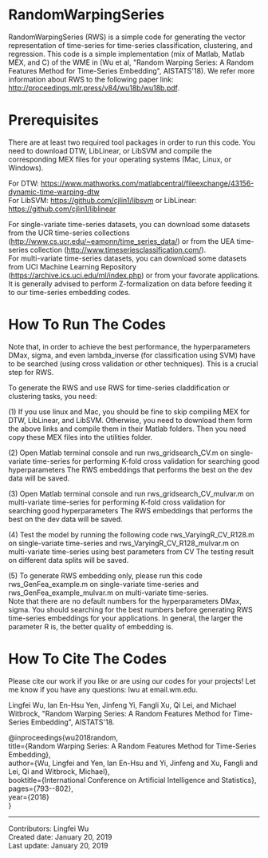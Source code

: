 # RandomWarpingSeries
RandomWarpingSeries (RWS) is a simple code for generating the vector representation of time-series for time-series classification, clustering, and regression.
This code is a simple implementation (mix of Matlab, Matlab MEX, and C) of the WME in (Wu et al, "Random Warping Series: A Random Features Method for Time-Series Embedding", AISTATS'18). We refer more information about RWS to the following paper link: http://proceedings.mlr.press/v84/wu18b/wu18b.pdf.


# Prerequisites

There are at least two required tool packages in order to run this code. You need to download DTW, LibLinear, or LibSVM and compile the corresponding MEX files for your operating systems (Mac, Linux, or Windows).

For DTW: https://www.mathworks.com/matlabcentral/fileexchange/43156-dynamic-time-warping-dtw <br/>
For LibSVM: https://github.com/cjlin1/libsvm or LibLinear: https://github.com/cjlin1/liblinear <br/>


For single-variate time-series datasets, you can download some datasets from the UCR time-series collections (http://www.cs.ucr.edu/~eamonn/time_series_data/) or from the UEA time-series collection (http://www.timeseriesclassification.com/). <br/> 
For multi-variate time-series datasets, you can download some datasets from UCI Machine Learning Repository (https://archive.ics.uci.edu/ml/index.php) or from your favorate applications. <br/>
It is generally advised to perform Z-formalization on data before feeding it to our time-series embedding codes. 


# How To Run The Codes
Note that, in order to achieve the best performance, the hyperparameters DMax, sigma, and even lambda_inverse (for classification using SVM) have to be searched (using cross validation or other techniques). This is a crucial step for RWS.  

To generate the RWS and use RWS for time-series claddification or clustering tasks, you need:

(1) If you use linux and Mac, you should be fine to skip compiling MEX for DTW, LibLinear, and LibSVM. Otherwise, you need to download them form the above links and compile them in their Matlab folders. Then you need copy these MEX files into the utilities folder.

(2) Open Matlab terminal console and run rws_gridsearch_CV.m on single-variate time-series for performing K-fold cross validation for searching good hyperparameters 
    The RWS embeddings that performs the best on the dev data will be saved.

(3) Open Matlab terminal console and run rws_gridsearch_CV_mulvar.m on multi-variate time-series for performing K-fold cross validation for searching good hyperparameters 
    The RWS embeddings that performs the best on the dev data will be saved. 

(4) Test the model by running the following code rws_VaryingR_CV_R128.m on single-variate time-series and rws_VaryingR_CV_R128_mulvar.m on multi-variate time-series using best parameters from CV
    The testing result on different data splits will be saved. 

(5) To generate RWS embedding only, please run this code rws_GenFea_example.m on single-variate time-series and rws_GenFea_example_mulvar.m on multi-variate time-series. <br/> 
Note that there are no default numbers for the hyperparameters DMax, sigma. You should searching for the best numbers before generating RWS time-series embeddings for your applications. In general, the larger the parameter R is, the better quality of embedding is. 


# How To Cite The Codes
Please cite our work if you like or are using our codes for your projects! Let me know if you have any questions: lwu at email.wm.edu.

Lingfei Wu, Ian En-Hsu Yen, Jinfeng Yi, Fangli Xu, Qi Lei, and Michael Witbrock, "Random Warping Series: A Random Features Method for Time-Series Embedding", AISTATS'18.

@inproceedings{wu2018random,  <br/>
  title={Random Warping Series: A Random Features Method for Time-Series Embedding},  <br/>
  author={Wu, Lingfei and Yen, Ian En-Hsu and Yi, Jinfeng and Xu, Fangli and Lei, Qi and Witbrock, Michael},  <br/>
  booktitle={International Conference on Artificial Intelligence and Statistics},  <br/>
  pages={793--802},  <br/>
  year={2018}  <br/>
}

------------------------------------------------------
Contributors: Lingfei Wu <br/>
Created date: January 20, 2019 <br/>
Last update: January 20, 2019 <br/>
